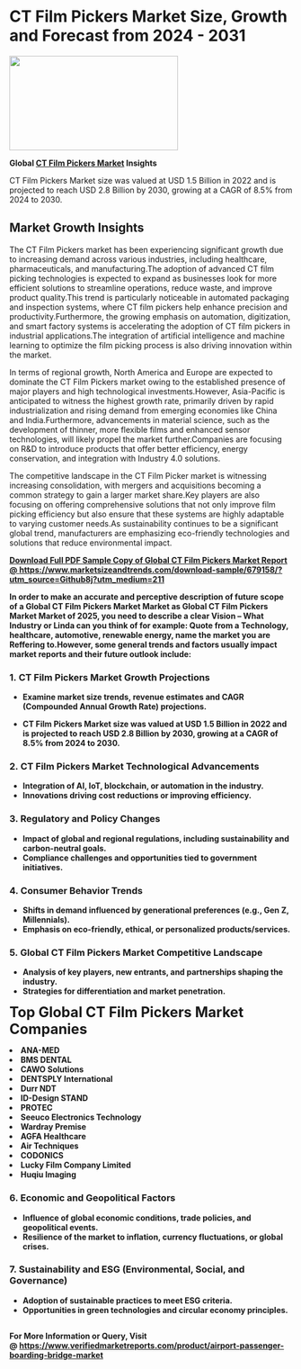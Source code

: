 <H1>CT Film Pickers Market Size, Growth and Forecast from 2024 - 2031</H1><img class="aligncenter size-medium wp-image-584254" src="https://thirdeyenews.in/wp-content/uploads/2024/09/Global-Market-Research-300x168.jpeg" alt="" width="300" height="168" /><p><strong>Global&nbsp;<a href="https://www.marketsizeandtrends.com/download-sample/679158/?utm_source=Github8j?utm_medium=211">CT Film Pickers Market</a> Insights</strong></p><p>CT Film Pickers Market size was valued at USD 1.5 Billion in 2022 and is projected to reach USD 2.8 Billion by 2030, growing at a CAGR of 8.5% from 2024 to 2030.</p><p><h2>Market Growth Insights</h2> <p>The CT Film Pickers market has been experiencing significant growth due to increasing demand across various industries, including healthcare, pharmaceuticals, and manufacturing.The adoption of advanced CT film picking technologies is expected to expand as businesses look for more efficient solutions to streamline operations, reduce waste, and improve product quality.This trend is particularly noticeable in automated packaging and inspection systems, where CT film pickers help enhance precision and productivity.Furthermore, the growing emphasis on automation, digitization, and smart factory systems is accelerating the adoption of CT film pickers in industrial applications.The integration of artificial intelligence and machine learning to optimize the film picking process is also driving innovation within the market.</p> <p><strong><a href="#"></a></strong></p> <p>In terms of regional growth, North America and Europe are expected to dominate the CT Film Pickers market owing to the established presence of major players and high technological investments.However, Asia-Pacific is anticipated to witness the highest growth rate, primarily driven by rapid industrialization and rising demand from emerging economies like China and India.Furthermore, advancements in material science, such as the development of thinner, more flexible films and enhanced sensor technologies, will likely propel the market further.Companies are focusing on R&D to introduce products that offer better efficiency, energy conservation, and integration with Industry 4.0 solutions.</p> <p>The competitive landscape in the CT Film Picker market is witnessing increasing consolidation, with mergers and acquisitions becoming a common strategy to gain a larger market share.Key players are also focusing on offering comprehensive solutions that not only improve film picking efficiency but also ensure that these systems are highly adaptable to varying customer needs.As sustainability continues to be a significant global trend, manufacturers are emphasizing eco-friendly technologies and solutions that reduce environmental impact.</p> <p><strong><a href="#"></p><p><span class=""><strong>Download Full PDF Sample Copy of Global CT Film Pickers Market Report</strong> @ <a href="https://www.marketsizeandtrends.com/download-sample/679158/?utm_source=Github8j?utm_medium=211" target="_blank">https://www.marketsizeandtrends.com/download-sample/679158/?utm_source=Github8j?utm_medium=211</a></span></p><p>In order to make an accurate and perceptive description of future scope of a Global&nbsp;CT Film Pickers Market Market as Global&nbsp;CT Film Pickers Market Market of 2025, you need to describe a clear Vision &ndash; What Industry or Linda can you think of for example: Quote from a Technology, healthcare, automotive, renewable energy, name the market you are Reffering to.However, some general trends and factors usually impact market reports and their future outlook include:</p><h3>1.&nbsp;<strong>CT Film Pickers Market Growth Projections</strong></h3><ul><li>Examine market size trends, revenue estimates and CAGR (Compounded Annual Growth Rate) projections.</li><li><p>CT Film Pickers Market size was valued at USD 1.5 Billion in 2022 and is projected to reach USD 2.8 Billion by 2030, growing at a CAGR of 8.5% from 2024 to 2030.</p></li></ul><h3>2.&nbsp;<strong>CT Film Pickers Market Technological Advancements</strong></h3><ul><li>Integration of AI, IoT, blockchain, or automation in the industry.</li><li>Innovations driving cost reductions or improving efficiency.</li></ul><h3>3.&nbsp;<strong>Regulatory and Policy Changes</strong></h3><ul><li>Impact of global and regional regulations, including sustainability and carbon-neutral goals.</li><li>Compliance challenges and opportunities tied to government initiatives.</li></ul><h3>4.&nbsp;<strong>Consumer Behavior Trends</strong></h3><ul><li>Shifts in demand influenced by generational preferences (e.g., Gen Z, Millennials).</li><li>Emphasis on eco-friendly, ethical, or personalized products/services.</li></ul><h3>5.&nbsp;<strong>Global CT Film Pickers Market Competitive Landscape</strong></h3><ul><li>Analysis of key players, new entrants, and partnerships shaping the industry.</li><li>Strategies for differentiation and market penetration.</li></ul><p data-pm-slice="1 1 []"><span style="color: inherit; font-family: inherit; font-size: 25px;">Top Global CT Film Pickers Market Companies</span></p><div class="" data-test-id=""><p><li>ANA-MED</li><li> BMS DENTAL</li><li> CAWO Solutions</li><li> DENTSPLY International</li><li> Durr NDT</li><li> ID-Design STAND</li><li> PROTEC</li><li> Seeuco Electronics Technology</li><li> Wardray Premise</li><li> AGFA Healthcare</li><li> Air Techniques</li><li> CODONICS</li><li> Lucky Film Company Limited</li><li> Huqiu Imaging</li></p></div><h3>6.&nbsp;<strong>Economic and Geopolitical Factors</strong></h3><ul><li>Influence of global economic conditions, trade policies, and geopolitical events.</li><li>Resilience of the market to inflation, currency fluctuations, or global crises.</li></ul><h3>7.&nbsp;<strong>Sustainability and ESG (Environmental, Social, and Governance)</strong></h3><ul><li>Adoption of sustainable practices to meet ESG criteria.</li><li>Opportunities in green technologies and circular economy principles.</li></ul><h2><strong style="font-size: 14px;">For More Information or Query, Visit @&nbsp;</strong><a style="background-color: #ffffff; font-size: 14px;" href="https://www.marketsizeandtrends.com/report/ct-film-pickers-market/" target="_blank">https://www.verifiedmarketreports.com/product/airport-passenger-boarding-bridge-market</a></h2>